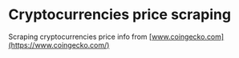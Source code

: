 # Cryptocurrencies price scraping

Scraping cryptocurrencies price info from [www.coingecko.com](https://www.coingecko.com/)